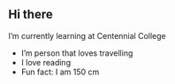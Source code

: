## Hi there 
 I’m currently learning at Centennial College
- I’m person that loves travelling
- I love reading
- Fun fact: I am 150 cm

<!--


-  I’m currently learning at Centennial College
-  I’m person that loves travelling
-  I love reading
- ⚡ Fun fact: I am 150 cm
-->

